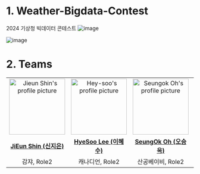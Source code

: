  # 1. Weather-Bigdata-Contest
2024 기상청 빅데이터 콘테스트
![image](https://github.com/SeungOkOH/Weather-Bigdata-Contest/assets/152361965/97e2ef5a-9aff-4918-a4c7-c73e2a9bb0e8)

![image](https://github.com/SeungOkOH/Weather-Bigdata-Contest/assets/152361965/ee8f980f-c687-41ef-806f-eff3f4028e01)




# 2. Teams
<table style="text-align:center">
    <tr height="140px">
      <td>
         <a href="https://github.com/wldms25">
            <img src="https://avatars.githubusercontent.com/u/147844220?v=4" width="150" height="150" alt="Jieun Shin's profile picture"/>
         </a>
      </td>
      <td>
         <a href="https://github.com/Hey-soo">
            <img src="https://avatars.githubusercontent.com/u/168507222?v=4" width="150" height="150" alt="Hey-soo's profile picture"/>
         </a>
      </td>
      <td>
         <a href="https://github.com/SeungOkOH">
            <img src="https://github.com/SeungOkOH.png" width="150" height="150" alt="Seungok Oh's profile picture"/>
         </a>
      </td>
      <td>
         <a href="https://github.com/JeongwooCheon">
            <img src="https://avatars.githubusercontent.com/u/168607427?v=4" width="150" height="150" alt="Jeongwoo Cheon's profile picture"/>
         </a>
      </td>
   </tr>
   <tr>
       <td><a href="#"><b>JiEun Shin (신지은)</b></a></td>
       <td><a href="https://github.com/Hey-soo"><b>HyeSoo Lee (이혜수)</b></a></td>
       <td><a href="https://github.com/SeungOkOH"><b>SeungOk Oh (오승옥)</b></a></td>
       <td><a href="https://github.com/JeongwooCheon"><b>JeongWoo Cheon (천정우)</b></a></td>
   </tr>
   <tr>
       <td>감쟈, Role2</td>
       <td>캐나디언, Role2</td>
       <td>산공베이비, Role2</td>
       <td>구닌, Role2</td>
   </tr>
</table>
